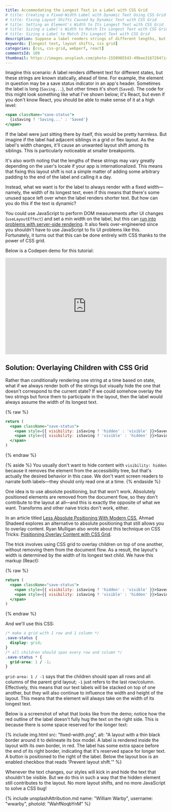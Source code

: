 ```yaml
---
title: Accommodating the Longest Text in a Label with CSS Grid
# title: Creating a Fixed-Width Label with Dynamic Text Using CSS Grid
# title: Fixing Layout Shifts Caused by Dynamic Text with CSS Grid
# title: Setting an Element's Width to Its Longest Text with CSS Grid
# title: Sizing a Label's Width to Match Its Longest Text with CSS Grid
# title: Sizing a Label to Match Its Longest Text with CSS Grid
description: Suppose a label renders strings of different lengths, but you want it to always reserve space for the longest text to prevent layout shifts. You can do this using a CSS grid trick.
keywords: [longest text, layout shifts, css grid]
categories: [css, css-grid, webperf, react]
commentsId: 109
thumbnail: https://images.unsplash.com/photo-1550985543-49bee3167284?ixlib=rb-1.2.1&ixid=MnwxMjA3fDB8MHxwaG90by1wYWdlfHx8fGVufDB8fHx8&auto=format&fit=crop&w=1600&h=900&q=80
---
```


Imagine this scenario: A label renders different text for different states, but these strings are known statically, ahead of time. For example, the element in question may be a save status indicator in an app's header. Sometimes the label is long (`Saving...`), but other times it's short (`Saved`). The code for this might look something like what I've shown below; it's React, but even if you don't know React, you should be able to make sense of it at a high level:

```jsx
<span className="save-status">
  {isSaving ? 'Saving...' : 'Saved'}
</span>
```

If the label were just sitting there by itself, this would be pretty harmless. But imagine if the label had adjacent siblings in a grid or flex layout. As the label's width changes, it'll cause an unwanted layout shift among its siblings. This is particularly noticeable at smaller breakpoints.

It's also worth noting that the lengths of these strings may vary greatly depending on the user's locale if your app is internationalized. This means that fixing this layout shift is not a simple matter of adding some arbitrary padding to the end of the label and calling it a day.

Instead, what we want is for the label to always render with a fixed width—namely, the width of its longest text, even if this means that there's some unused space left over when the label renders shorter text. But how can you do this if the text is dynamic?

You could use JavaScript to perform DOM measurements after UI changes (`useLayoutEffect`) and set a min width on the label, but this can [run into problems with server-side rendering](https://gist.github.com/gaearon/e7d97cdf38a2907924ea12e4ebdf3c85). It also feels over-engineered since you shouldn't have to use JavaScript to fix UI problems like this. Fortunately, it turns out that this can be done entirely with CSS thanks to the power of CSS grid.

Below is a Codepen demo for this tutorial:

<iframe height="300" style="width: 100%;" scrolling="no" title="Fixing layout shifts caused by dynamically rendered text" src="https://codepen.io/AleksandrHovhannisyan/embed/preview/BaZJoyK?default-tab=result" frameborder="no" loading="lazy" allowtransparency="true" allowfullscreen="true">
  See the Pen <a href="https://codepen.io/AleksandrHovhannisyan/pen/BaZJoyK">
  Fixing layout shifts caused by dynamically rendered text</a> by Aleksandr Hovhannisyan (<a href="https://codepen.io/AleksandrHovhannisyan">@AleksandrHovhannisyan</a>)
  on <a href="https://codepen.io">CodePen</a>.
</iframe>

## Solution: Overlaying Children with CSS Grid

Rather than conditionally rendering one string at a time based on state, what if we always render both of the strings but visually hide the one that doesn't correspond to the current state? If we could somehow overlay the two strings but force them to participate in the layout, then the label would always assume the width of its longest text.

{% raw %}
```jsx
return (
  <span className="save-status">
    <span style={{ visibility: isSaving ? 'hidden' : 'visible' }}>Saved</span>
    <span style={{ visibility: isSaving ? 'visible' : 'hidden' }}>Saving...</span>
  </span>
)
```
{% endraw %}

{% aside %}
  You usually don't want to hide content with `visibility: hidden` because it removes the element from the accessibility tree, but that's actually the desired behavior in this case. We don't want screen readers to narrate both labels—they should only read one at a time.
{% endaside %}

One idea is to use absolute positioning, but that won't work. Absolutely positioned elements are removed from the document flow, so they don't contribute to the layout at all—and this is exactly the opposite of what we want. Transforms and other naive tricks don't work, either.

In an article titled [Less Absolute Positioning With Modern CSS](https://ishadeed.com/article/less-absolute-positioning-modern-css/), Ahmad Shadeed explores an alternative to absolute positioning that still allows you to overlay content. Ryan Mulligan also wrote about this technique on CSS Tricks: [Positioning Overlay Content with CSS Grid](https://css-tricks.com/positioning-overlay-content-with-css-grid/).

The trick involves using CSS grid to overlay children on top of one another, without removing them from the document flow. As a result, the layout's width is determined by the width of its longest text child. We have this markup (React):

{% raw %}
```jsx
return (
  <span className="save-status">
    <span style={{ visibility: isSaving ? 'hidden' : 'visible' }}>Saved</span>
    <span style={{ visibility: isSaving ? 'visible' : 'hidden' }}>Saving...</span>
  </span>
)
```
{% endraw %}

And we'll use this CSS:

```css
/* make a grid with 1 row and 1 column */
.save-status {
  display: grid;
}
/* all children should span every row and column */
.save-status * {
  grid-area: 1 / -1;
}
```

`grid-area: 1 / -1` says that the children should span all rows and all columns of the parent grid layout; `-1` just refers to the last row/column. Effectively, this means that our text labels will be stacked on top of one another, but they will also continue to influence the width and height of the layout. This means that the element will always take on the width of its longest text.

Below is a screenshot of what that looks like from the demo; notice how the red outline of the label doesn't fully hug the text on the right side. This is because there is some space reserved for the longer text:

{% include img.html src: "fixed-width.png", alt: "A layout with a thin black border around it to delineate its box model. A label is rendered inside the layout with its own border, in red. The label has some extra space before the end of its right border, indicating that it's reserved space for longer text. A button is positioned to the right of the label. Below the layout box is an enabled checkbox that reads 'Prevent layout shift.'" %}

Whenever the text changes, our styles will kick in and hide the text that shouldn't be visible. But we do this in such a way that the hidden element still contributes to the layout. No more layout shifts, and no more JavaScript to solve a CSS bug!

{% include unsplashAttribution.md name: "William Warby", username: "wwarby", photoId: "WahfNoqbYnM" %}
